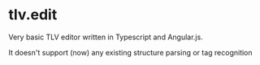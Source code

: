tlv.edit
========

Very basic TLV editor written in Typescript and Angular.js.

It doesn't support (now) any existing structure parsing or tag recognition
